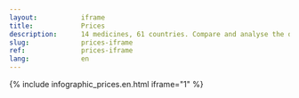 ```yaml
---
layout:           iframe
title:            Prices
description:      14 medicines, 61 countries. Compare and analyse the differences between them
slug:             prices-iframe
ref:              prices-iframe
lang:             en
---
```


{% include infographic_prices.en.html iframe="1" %}
